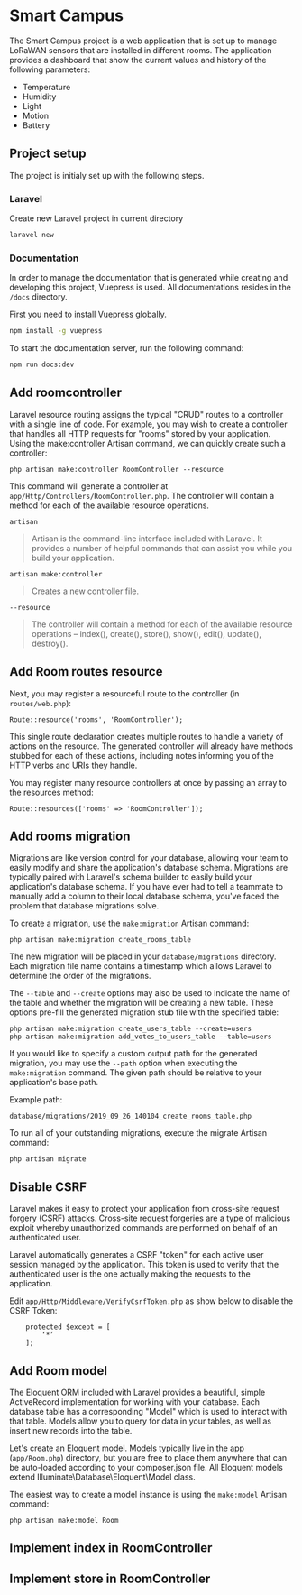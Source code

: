 # Smart Campus

The Smart Campus project is a web application that is set up to manage LoRaWAN sensors that are installed in different rooms. The application provides a dashboard that show the current values and history of the following parameters:

* Temperature
* Humidity
* Light
* Motion
* Battery

## Project setup

The project is initialy set up with the following steps.

### Laravel

Create new Laravel project in current directory

```bash
laravel new
```

### Documentation

In order to manage the documentation that is generated while creating and developing this project, Vuepress is used. All documentations resides in the `/docs` directory.

First you need to install Vuepress globally.

```bash
npm install -g vuepress
```

To start the documentation server, run the following command:

```bash
npm run docs:dev
```

## Add roomcontroller

Laravel resource routing assigns the typical "CRUD" routes to a controller with a single line of code. For example, you may wish to create a controller that handles all HTTP requests for "rooms" stored by your application. Using the make:controller Artisan command, we can quickly create such a controller:

```
php artisan make:controller RoomController --resource
```

This command will generate a controller at `app/Http/Controllers/RoomController.php`. The controller will contain a method for each of the available resource operations.

`artisan`

>Artisan is the command-line interface included with Laravel. It provides a number of helpful commands that can assist you while you build your application.


`artisan make:controller`

>Creates a new controller file.

`--resource`

>The controller will contain a method for each of the available resource operations – index(), create(), store(), show(), edit(), update(), destroy().

## Add Room routes resource

Next, you may register a resourceful route to the controller (in `routes/web.php`):

```
Route::resource('rooms', 'RoomController');
```

This single route declaration creates multiple routes to handle a variety of actions on the resource. The generated controller will already have methods stubbed for each of these actions, including notes informing you of the HTTP verbs and URIs they handle.

You may register many resource controllers at once by passing an array to the resources method:

```
Route::resources(['rooms' => 'RoomController']);
```

## Add rooms migration

Migrations are like version control for your database, allowing your team to easily modify and share the application's database schema. Migrations are typically paired with Laravel's schema builder to easily build your application's database schema. If you have ever had to tell a teammate to manually add a column to their local database schema, you've faced the problem that database migrations solve.

To create a migration, use the `make:migration` Artisan command:

```
php artisan make:migration create_rooms_table
```

The new migration will be placed in your `database/migrations` directory. Each migration file name contains a timestamp which allows Laravel to determine the order of the migrations.

The `--table` and `--create` options may also be used to indicate the name of the table and whether the migration will be creating a new table. These options pre-fill the generated migration stub file with the specified table:

```
php artisan make:migration create_users_table --create=users
php artisan make:migration add_votes_to_users_table --table=users
```

If you would like to specify a custom output path for the generated migration, you may use the `--path` option when executing the `make:migration` command. The given path should be relative to your application's base path.

Example path:

```
database/migrations/2019_09_26_140104_create_rooms_table.php
```

To run all of your outstanding migrations, execute the migrate Artisan command:

```
php artisan migrate
```

## Disable CSRF

Laravel makes it easy to protect your application from cross-site request forgery (CSRF) attacks. Cross-site request forgeries are a type of malicious exploit whereby unauthorized commands are performed on behalf of an authenticated user.

Laravel automatically generates a CSRF "token" for each active user session managed by the application. This token is used to verify that the authenticated user is the one actually making the requests to the application.

Edit `app/Http/Middleware/VerifyCsrfToken.php` as show below to disable the CSRF Token:

```
    protected $except = [
        ‘*’
    ];
```

## Add Room model

The Eloquent ORM included with Laravel provides a beautiful, simple ActiveRecord implementation for working with your database. Each database table has a corresponding "Model" which is used to interact with that table. Models allow you to query for data in your tables, as well as insert new records into the table.

Let's create an Eloquent model. Models typically live in the app (`app/Room.php`) directory, but you are free to place them anywhere that can be auto-loaded according to your composer.json file. All Eloquent models extend Illuminate\Database\Eloquent\Model class.

The easiest way to create a model instance is using the `make:model` Artisan command:

```
php artisan make:model Room
```

## Implement index in RoomController

## Implement store in RoomController
